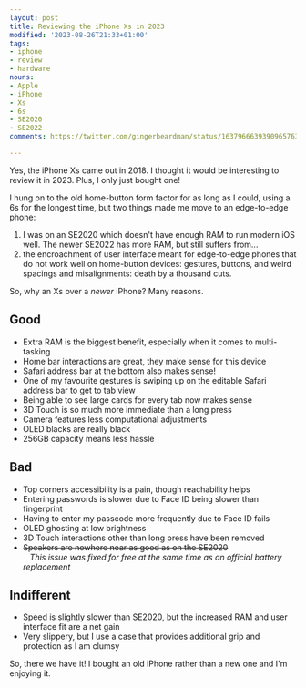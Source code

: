 ```yaml
---
layout: post
title: Reviewing the iPhone Xs in 2023
modified: '2023-08-26T21:33+01:00'
tags:
- iphone
- review
- hardware
nouns:
- Apple
- iPhone
- Xs
- 6s
- SE2020
- SE2022
comments: https://twitter.com/gingerbeardman/status/1637966639390965763

---
```


Yes, the iPhone Xs came out in 2018. I thought it would be interesting to review it in 2023. Plus, I only just bought one!

I hung on to the old home-button form factor for as long as I could, using a 6s for the longest time, but two things made me move to an edge-to-edge phone:

1. I was on an SE2020 which doesn't have enough RAM to run modern iOS well. The newer SE2022 has more RAM, but still suffers from...
2. the encroachment of user interface meant for edge-to-edge phones that do not work well on home-button devices: gestures, buttons, and weird spacings and misalignments: death by a thousand cuts.

So, why an Xs over a *newer* iPhone? Many reasons.

## Good
- Extra RAM is the biggest benefit, especially when it comes to multi-tasking
- Home bar interactions are great, they make sense for this device
- Safari address bar at the bottom also makes sense!
- One of my favourite gestures is swiping up on the editable Safari address bar to get to tab view
- Being able to see large cards for every tab now makes sense
- 3D Touch is so much more immediate than a long press
- Camera features less computational adjustments
- OLED blacks are really black
- 256GB capacity means less hassle

## Bad
- Top corners accessibility is a pain, though reachability helps
- Entering passwords is slower due to Face ID being slower than fingerprint
- Having to enter my passcode more frequently due to Face ID fails
- OLED ghosting at low brightness
- 3D Touch interactions other than long press have been removed
- ~~Speakers are nowhere near as good as on the SE2020~~<br>&nbsp;&nbsp;&nbsp;*This issue was fixed for free at the same time as an official battery replacement*

## Indifferent
- Speed is slightly slower than SE2020, but the increased RAM and user interface fit are a net gain
- Very slippery, but I use a case that provides additional grip and protection as I am clumsy

So, there we have it! I bought an old iPhone rather than a new one and I'm enjoying it.
